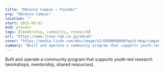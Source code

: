 ```yaml
---
title: "ADvance Campus — Founder"
org: "ADvance Campus"
location: ""
start: 2025-03-01
end: present
tags: [leadership, community, research]
url: "https://www.linoa-lab.co.jp/adcam"
cover: "https://media.licdn.com/dms/image/v2/D4D0BAQHhBYepid-Weg/company-logo_100_100/B4DZZf_E.EG0AQ-/0/1745367093454?e=1761782400&v=beta&t=i_YLeqF7jyDXAkWKGDkOeHP29l-aVY3gC9Y2KO70mSM"
summary: "Built and operate a community program that supports youth-led research (workshops, mentorship, shared resources)."
---
```


Built and operate a community program that supports youth-led research (workshops, mentorship, shared resources).
